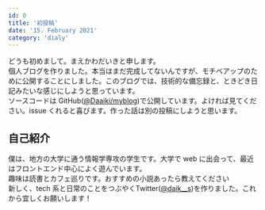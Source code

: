 ```yaml
---
id: 0
title: '初投稿'
date: '15. February 2021'
category: 'dialy'
---
```


どうも初めまして。まえかわだいきと申します。  
個人ブログを作りました。本当はまだ完成してないんですが、モチベアップのために公開することにしました。このブログでは、技術的な備忘録と、ときどき日記みたいな感じにしようと思っています。  
ソースコードは GitHub([@Daaiki/myblog](https://github.com/Daaiki/myblog))で公開しています。よければ見てください。issue くれると喜びます。作った話は別の投稿にしようと思います。

## 自己紹介

僕は、地方の大学に通う情報学専攻の学生です。大学で web に出会って、最近はフロントエンド中心によく遊んでいます。  
趣味は読書とカフェ巡りです。おすすめの小説あったら教えてください  
新しく、tech 系と日常のことをつぶやくTwitter([@daik\_\_s](https://twitter.com/daik__s))を作りました。これから宜しくお願いします！
